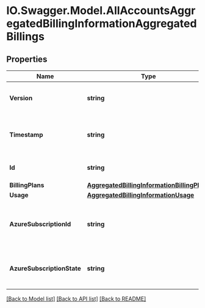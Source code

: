 # IO.Swagger.Model.AllAccountsAggregatedBillingInformationAggregatedBillings
## Properties

Name | Type | Description | Notes
------------ | ------------- | ------------- | -------------
**Version** | **string** | Version of the Billing Information schema | [optional] 
**Timestamp** | **string** | The ISO 8601 datetime of last modification | [optional] 
**Id** | **string** | ID of the user or organization | [optional] 
**BillingPlans** | [**AggregatedBillingInformationBillingPlans**](AggregatedBillingInformationBillingPlans.md) |  | [optional] 
**Usage** | [**AggregatedBillingInformationUsage**](AggregatedBillingInformationUsage.md) |  | [optional] 
**AzureSubscriptionId** | **string** | Unique identifier for the Azure subscription used for billing | [optional] 
**AzureSubscriptionState** | **string** | State of the Azure subscription used for billing | [optional] 

[[Back to Model list]](../README.md#documentation-for-models) [[Back to API list]](../README.md#documentation-for-api-endpoints) [[Back to README]](../README.md)

